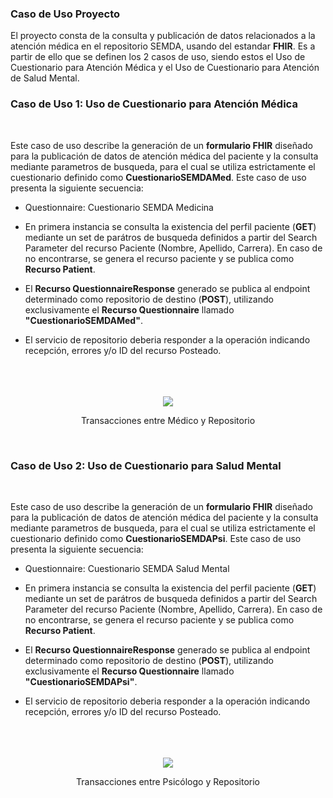 ### Caso de Uso Proyecto

El proyecto consta de la consulta y publicación de datos relacionados a la atención médica en el repositorio SEMDA, usando del estandar **FHIR**. Es a partir de ello que se definen los 2 casos de uso, siendo estos el Uso de Cuestionario para Atención Médica y el Uso de Cuestionario para Atención de Salud Mental.

### Caso de Uso 1: Uso de Cuestionario para Atención Médica
<br>

Este caso de uso describe la generación de un **formulario FHIR** diseñado para la publicación de datos de atención médica del paciente y la consulta mediante parametros de busqueda, para el cual se utiliza estrictamente el cuestionario definido como **CuestionarioSEMDAMed**. Este caso de uso presenta la siguiente secuencia:
<br>

* Questionnaire: Cuestionario SEMDA Medicina

*  En primera instancia se consulta la existencia del perfil paciente (**GET**) mediante un set de parátros de busqueda definidos a partir del Search Parameter del recurso Paciente (Nombre, Apellido, Carrera). En caso de no encontrarse, se genera el recurso paciente y se publica como **Recurso Patient**.
*  El **Recurso QuestionnaireResponse** generado se publica al endpoint determinado como repositorio de destino (**POST**), utilizando exclusivamente el **Recurso Questionnaire** llamado **"CuestionarioSEMDAMed"**.
* El servicio de repositorio deberia responder a la operación indicando recepción, errores y/o ID del recurso Posteado.
<br>


<br>
<br>


<div align="center">
  <img src="CU1.png"> 
  <p>Transacciones entre Médico y Repositorio</p>
</div>

<br>


### Caso de Uso 2: Uso de Cuestionario para Salud Mental
<br>

Este caso de uso describe la generación de un **formulario FHIR** diseñado para la publicación de datos de atención médica del paciente y la consulta mediante parametros de busqueda, para el cual se utiliza estrictamente el cuestionario definido como **CuestionarioSEMDAPsi**. Este caso de uso presenta la siguiente secuencia:
<br>

* Questionnaire: Cuestionario SEMDA Salud Mental

*  En primera instancia se consulta la existencia del perfil paciente (**GET**) mediante un set de parátros de busqueda definidos a partir del Search Parameter del recurso Paciente (Nombre, Apellido, Carrera). En caso de no encontrarse, se genera el recurso paciente y se publica como **Recurso Patient**.
*  El **Recurso QuestionnaireResponse** generado se publica al endpoint determinado como repositorio de destino (**POST**), utilizando exclusivamente el **Recurso Questionnaire** llamado **"CuestionarioSEMDAPsi"**.
* El servicio de repositorio deberia responder a la operación indicando recepción, errores y/o ID del recurso Posteado.
<br>


<br>
<br>


<div align="center">
  <img src="CU2.png"> 
  <p>Transacciones entre Psicólogo y Repositorio</p>
</div>

<br>